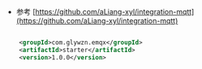 - 参考 [https://github.com/aLiang-xyl/integration-mqtt](https://github.com/aLiang-xyl/integration-mqtt)

```xml

	<groupId>com.glywzn.emqx</groupId>
	<artifactId>starter</artifactId>
	<version>1.0.0</version>
```